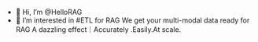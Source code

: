 - 👋 Hi, I’m @HelloRAG
- 👀 I’m interested in #ETL for RAG
We get your multi-modal data ready for RAG
A dazzling effect｜Accurately .Easily.At scale.
